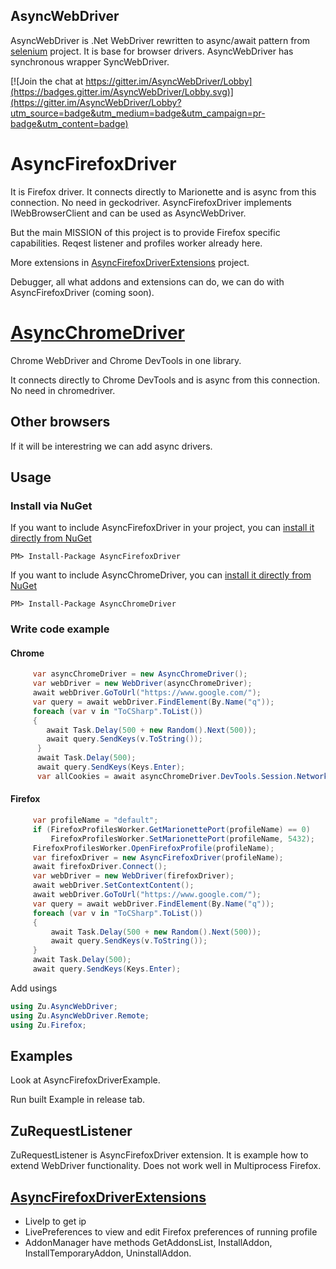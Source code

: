 ## AsyncWebDriver

AsyncWebDriver is .Net WebDriver rewritten to async/await pattern from [selenium](https://github.com/SeleniumHQ/selenium) project.
It is base for browser drivers.
AsyncWebDriver has synchronous wrapper SyncWebDriver.

[![Join the chat at https://gitter.im/AsyncWebDriver/Lobby](https://badges.gitter.im/AsyncWebDriver/Lobby.svg)](https://gitter.im/AsyncWebDriver/Lobby?utm_source=badge&utm_medium=badge&utm_campaign=pr-badge&utm_content=badge)

# AsyncFirefoxDriver
It is Firefox driver. It connects directly to Marionette and is async from this connection. No need in geckodriver.
AsyncFirefoxDriver implements IWebBrowserClient and can be used as AsyncWebDriver. 

But the main MISSION of this project is to provide Firefox specific capabilities.
Reqest listener and profiles worker already here.

More extensions in [AsyncFirefoxDriverExtensions](https://github.com/ToCSharp/AsyncFirefoxDriverExtensions) project.

Debugger, all what addons and extensions can do, we can do with AsyncFirefoxDriver (coming soon).

# [AsyncChromeDriver](https://github.com/ToCSharp/AsyncChromeDriver)
Chrome WebDriver and Chrome DevTools in one library.

It connects directly to Chrome DevTools and is async from this connection. No need in chromedriver.


## Other browsers
If it will be interestring we can add async drivers.

## Usage
### Install via NuGet

If you want to include AsyncFirefoxDriver in your project, you can [install it directly from NuGet](https://www.nuget.org/packages/AsyncFirefoxDriver/)
```
PM> Install-Package AsyncFirefoxDriver
```
If you want to include AsyncChromeDriver, you can [install it directly from NuGet](https://www.nuget.org/packages/AsyncChromeDriver/)
```
PM> Install-Package AsyncChromeDriver
```
### Write code example

#### Chrome
```csharp
     var asyncChromeDriver = new AsyncChromeDriver();
     var webDriver = new WebDriver(asyncChromeDriver);
     await webDriver.GoToUrl("https://www.google.com/");
     var query = await webDriver.FindElement(By.Name("q"));
     foreach (var v in "ToCSharp".ToList())
     {
        await Task.Delay(500 + new Random().Next(500));
        await query.SendKeys(v.ToString());
      }
      await Task.Delay(500);
      await query.SendKeys(Keys.Enter);
      var allCookies = await asyncChromeDriver.DevTools.Session.Network.GetAllCookies(new GetAllCookiesCommand());

```

#### Firefox
```csharp
     var profileName = "default";
     if (FirefoxProfilesWorker.GetMarionettePort(profileName) == 0)
         FirefoxProfilesWorker.SetMarionettePort(profileName, 5432);
     FirefoxProfilesWorker.OpenFirefoxProfile(profileName);
     var firefoxDriver = new AsyncFirefoxDriver(profileName);
     await firefoxDriver.Connect();
     var webDriver = new WebDriver(firefoxDriver);
     await webDriver.SetContextContent();
     await webDriver.GoToUrl("https://www.google.com/");
     var query = await webDriver.FindElement(By.Name("q"));
     foreach (var v in "ToCSharp".ToList())
     {
         await Task.Delay(500 + new Random().Next(500));
         await query.SendKeys(v.ToString());
     }
     await Task.Delay(500);
     await query.SendKeys(Keys.Enter);
```
Add usings
```csharp
using Zu.AsyncWebDriver;
using Zu.AsyncWebDriver.Remote;
using Zu.Firefox;
```

## Examples
Look at AsyncFirefoxDriverExample.

Run built Example in release tab.

## ZuRequestListener
ZuRequestListener is AsyncFirefoxDriver extension. 
It is example how to extend WebDriver functionality. Does not work well in Multiprocess Firefox. 

## [AsyncFirefoxDriverExtensions](https://github.com/ToCSharp/AsyncFirefoxDriverExtensions)
* LiveIp to get ip
* LivePreferences to view and edit Firefox preferences of running profile
* AddonManager have methods GetAddonsList, InstallAddon, InstallTemporaryAddon, UninstallAddon.


